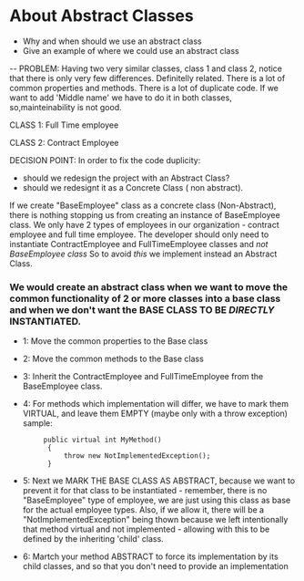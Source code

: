 # About Abstract Classes

* Why and when should we use an abstract class
* Give an example of where we could use an abstract class


--
PROBLEM:
Having two very similar classes, class 1 and class 2, notice that there is only very few differences.
Definitelly related.
There is a lot of common properties and methods.
There is a lot of duplicate code.
If we want to add 'Middle name' we have to do it in both classes, so,mainteinability is not good.

CLASS 1:
Full Time employee

CLASS 2:
Contract Employee

DECISION POINT:
In order to fix the code duplicity:
  - should we redesign the project with an Abstract Class?
  - should we redesignt it as a Concrete Class ( non abstract). 

  If we create "BaseEmployee" class as a concrete class (Non-Abstract), there is nothing stopping us from creating an instance of BaseEmployee class. 
  We only have 2 types of employees in our organization - contract employee and full time employee. The developer should only need to instantiate ContractEmployee and FullTimeEmployee classes and *not BaseEmployee class* So to avoid *this* we implement instead an Abstract Class. 

  ### We would create an abstract class when we want to move the common functionality of 2 or more classes into a base class and when we don't want the BASE CLASS TO BE *DIRECTLY* INSTANTIATED.


- 1: Move the common properties to the Base class
- 2: Move the common methods to the Base class
- 3: Inherit the ContractEmployee and FullTimeEmployee from the BaseEmployee class.

- 4: For methods which implementation will differ, we have to mark them VIRTUAL, and leave them EMPTY (maybe only with a throw exception)
    sample: 

           public virtual int MyMethod()
            {
                throw new NotImplementedException();
            }
- 5: Next we MARK THE BASE CLASS AS ABSTRACT, because we want to prevent it for that class to be instantiated - remember, there is no "BaseEmployee" type of employee, we are just using this class as base for the actual employee types.  Also, if we allow it, there will be a "NotImplementedException" being thown because we left intentionally that method virtual and not implemented - allowing with this to be defined by the inheriting 'child' class.

- 6: Martch your method ABSTRACT to force its implementation by its child classes, and so that you don't need to provide an implementation